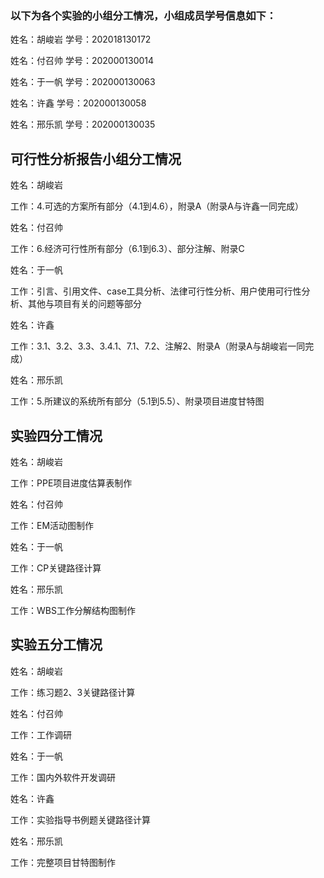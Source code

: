 ### 以下为各个实验的小组分工情况，小组成员学号信息如下：

姓名：胡峻岩  学号：202018130172

姓名：付召帅  学号：202000130014

姓名：于一帆  学号：202000130063

姓名：许鑫  学号：202000130058

姓名：邢乐凯  学号：202000130035



## 可行性分析报告小组分工情况

姓名：胡峻岩

工作：4.可选的方案所有部分（4.1到4.6），附录A（附录A与许鑫一同完成）

姓名：付召帅

工作：6.经济可行性所有部分（6.1到6.3）、部分注解、附录C

姓名：于一帆

工作：引言、引用文件、case工具分析、法律可行性分析、用户使用可行性分析、其他与项目有关的问题等部分

姓名：许鑫

工作：3.1、3.2、3.3、3.4.1、7.1、7.2、注解2、附录A（附录A与胡峻岩一同完成）

姓名：邢乐凯

工作：5.所建议的系统所有部分（5.1到5.5）、附录项目进度甘特图



## 实验四分工情况

姓名：胡峻岩

工作：PPE项目进度估算表制作

姓名：付召帅

工作：EM活动图制作

姓名：于一帆

工作：CP关键路径计算

姓名：邢乐凯

工作：WBS工作分解结构图制作



## 实验五分工情况

姓名：胡峻岩

工作：练习题2、3关键路径计算

姓名：付召帅

工作：工作调研

姓名：于一帆

工作：国内外软件开发调研

姓名：许鑫

工作：实验指导书例题关键路径计算

姓名：邢乐凯

工作：完整项目甘特图制作

